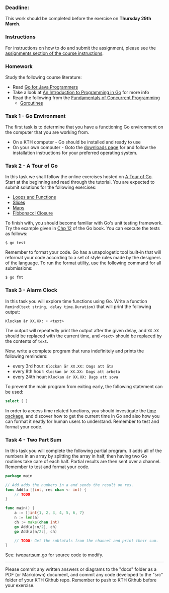 ### Deadline:
This work should be completed before the exercise on **Thursday 29th March**.

### Instructions
For instructions on how to do and submit the assignment, please see the
[assignments section of the course instructions](https://gits-15.sys.kth.se/inda-17/course-instructions#assignments).

### Homework
Study the following course literature:

- Read [Go for Java Programmers](http://yourbasic.org/golang/go-java-tutorial/)
- Take a look at [An Introduction to Programming in Go](https://www.golang-book.com/books/intro) for more info
- Read the following from the [Fundamentals of Concurrent Programming](http://yourbasic.org/golang/concurrent-programming/)
  - [Goroutines](http://yourbasic.org/golang/goroutines-explained/)

### Task 1 - Go Environment

The first task is to determine that you have a functioning Go environment on
the computer that you are working from.

- On a KTH computer - Go should be installed and ready to use
- On your own computer - Goto the [downloads page](https://golang.org/dl/) for
  and follow the installation instructions for your preferred operating system.

### Task 2 - A Tour of Go

In this task we shall follow the online exercises hosted on
[A Tour of Go](http://tour.golang.org/welcome/1).  Start at the beginning and
read through the tutorial. You are expected to submit solutions for the
following exercises:

- [Loops and Functions](http://tour.golang.org/flowcontrol/8)
- [Slices](http://tour.golang.org/moretypes/18)
- [Maps](http://tour.golang.org/moretypes/23)
- [Fibbonacci Closure](http://tour.golang.org/moretypes/26)

To finish with, you should become familiar with Go's unit testing framework.
Try the example given in [Chp 12](https://www.golang-book.com/books/intro/12)
of the Go book.  You can execute the tests as follows:

    $ go test

Remember to format your code. Go has a unapologetic tool built-in that will
reformat your code according to a set of style rules made by the designers of
the language. To run the format utility, use the following command for all
submissions:

    $ go fmt

### Task 3 - Alarm Clock

In this task you will explore time functions using Go.  Write a function
`Remind(text string, delay time.Duration)` that will print the following
output:

    Klockan är XX.XX: + <text>

The output will repeatedly print the output after the given delay, and `XX.XX`
should be replaced with the current time, and `<text>` should be replaced by
the contents of `text`.

Now, write a complete program that runs indefinitely and prints the following
reminders:

* every 3rd hour: `Klockan är XX.XX: Dags att äta`
* every 8th hour: `Klockan är XX.XX: Dags att arbeta`
* every 24th hour: `Klockan är XX.XX: Dags att sova`

To prevent the main program from exiting early, the following statement can be
used:

```Go
select { }
```

In order to access time related functions, you should investigate the
[time package](https://golang.org/pkg/time/), and discover how to get the
current time in Go and also how you can format it neatly for human users to
understand. Remember to test and format your code.

### Task 4 - Two Part Sum

In this task you will complete the following partial program.  It adds all of
the numbers in an array by splitting the array in half, then having two Go
routines take care of each half. Partial results are then sent over a channel.
Remember to test and format your code.

```Go
package main

// Add adds the numbers in a and sends the result on res.
func Add(a []int, res chan <- int) {
    // TODO
}

func main() {
    a := []int{1, 2, 3, 4, 5, 6, 7}
    n := len(a)
    ch := make(chan int)
    go Add(a[:n/2], ch)
    go Add(a[n/2:], ch)

    // TODO: Get the subtotals from the channel and print their sum.
}
```
See: [twopartsum.go](code/twopartsum.go) for source code to modify.

---

Please commit any written answers or diagrams to the "docs" folder as a PDF (or
Markdown) document, and commit any code developed to the "src" folder of your
KTH Github repo. Remember to push to KTH Github before your exercise.
